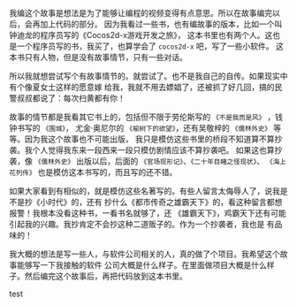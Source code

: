 我编这个故事是想法是为了能够让编程的视频变得有点意思。所以在故事编完以后，会再加上代码的部分。
因为我看过一些书，也有编故事的版本，比如一个叫钟迪龙的程序员写的《Cocos2d-x游戏开发之旅》，
这本书里也有两个人。这也是一个程序员写的书，我买了，也算学会了 `cocos2d-x` 吧，写了一些小软件。
这本书只有人物，但是没有故事情节，只有一些对话。  

所以我就想尝试写个有故事情节的。就尝试了。也不是我自己的自传。如果现实中有个像夏女士这样的愿意嫁
给我，我就不用去嫖娼了，还被抓了好几回，搞的民警叔叔都说了：每次扫黄都有你！  

故事的情节都是我看其它书上的，包括但不限于劳伦斯写的 `《不是我而是风》` ，钱钟书写的 `《围城》`，
尤金·奥尼尔的 `《榆树下的欲望》`，还有吴敬梓的 `《儒林外史》` 等等。因为我这个故事也不可能出版，
我只是模仿这些书里的桥段不知道算不算抄袭。我个人觉得我东来一段西来一段只模仿剧情应该不算抄袭吧。
如果这也算抄袭，像 `《儒林外史》` 出版以后，后面的 `《官场现形记》`、`《二十年目睹之怪现状》`、
`《海上花列传》` 也是模仿这本书写的，而且写的还不错。

如果大家看到有相似的，就是模仿这些名著写的。有些人留言太侮辱人了，说我是不是抄《小时代》的，还有
抄什么《都市传奇之雄霸天下》的，看这种留言都想报警！我根本没看这种书，一看书名就够了，还
《雄霸天下》，鸡霸天下还有可能引起我的兴趣。我抄肯定不会抄这种二道贩子的。作为一个抄袭者，我也是
有品味的！

我大概的想法是写一些人，与软件公司相关的人，真的做了个项目。我希望这个故事能够写一下我接触的软件
公司大概是什么样子。在里面做项目大概是什么样子。然后编完这个故事后，再把代码放到这本书里。

test
